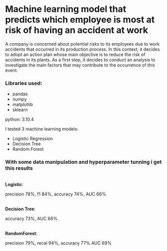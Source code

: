 # Machine learning model that predicts which employee is most at risk of having an accident at work

A company is concerned about potential risks to its employees due to work accidents that occurred in its production process. In this context, it decides to adopt an action plan whose main objective is to reduce the risk of accidents in its plants. As a first step, it decides to conduct an analysis to investigate the main factors that may contribute to the occurrence of this event.

### Libraries used:

- pandas
- numpy
- matplotlib
- sklearn

python: 3.10.4

I tested 3 machine learning models: 
- Logistic Regression
- Decision Tree
- Random Forest

### With some data manipulation and hyperparameter tunning i get this results

<br><strong>Logistic</strong>:</br> 

precision 78%, 
f1        84%, 
accuracy  74%, 
AUC       66%

<br><strong>Decision Tree</strong>:</br>

accuracy 73%, 
AUC      68%

<br><strong>RandomForest</strong>:</br>

precision 79%, 
recal     94%, 
accuracy  77%
AUC       69%
